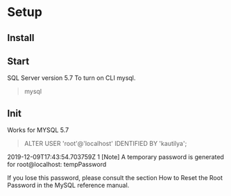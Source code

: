 # Setup

## Install

## Start

SQL Server version 5.7
To turn on CLI mysql.
> mysql

## Init

Works for MYSQL 5.7
> ALTER USER 'root'@'localhost' IDENTIFIED BY 'kautilya';

2019-12-09T17:43:54.703759Z 1 [Note] A temporary password is generated for root@localhost: tempPassword

If you lose this password, please consult the section How to Reset the Root Password in the MySQL reference manual.
